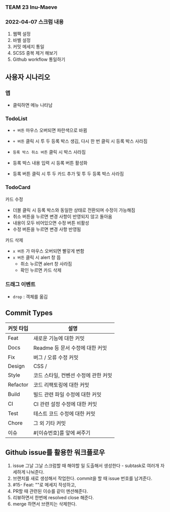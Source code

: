 ### TEAM 23 Inu-Maeve

### 2022-04-07 스크럼 내용

1. 웹팩 설정
2. 바벨 설정
3. 커밋 메세지 통일
4. SCSS 중복 제거 해보기
5. Github workflow 통일하기

## 사용자 시나리오

### 앱

- 클릭하면 메뉴 나타남

### TodoList

- `+ 버튼` 마우스 오버되면 파란색으로 바뀜
- `+ 버튼` 클릭 시 투 두 등록 박스 생김, 다시 한 번 클릭 시 등록 박스 사라짐

- `등록 박스 취소 버튼` 클릭 시 박스 사라짐
- 등록 박스 내용 입력 시 등록 버튼 활성화
- 등록 버튼 클릭 시 투 두 카드 추가 및 투 두 등록 박스 사라짐

### TodoCard

카드 수정

- 더블 클릭 시 등록 박스와 동일한 상태로 전환되며 수정이 가능해짐
- 취소 버튼을 누르면 변경 사항이 반영되지 않고 돌아옴
- 내용이 모두 비어있으면 수정 버튼 비활성
- 수정 버튼을 누르면 변경 사항 반영됨

카드 삭제

- `x 버튼` 가 마우스 오버되면 빨갛게 변함
- `x 버튼` 클릭 시 alert 창 뜸
    - 취소 누르면 alert 창 사라짐
    - 확인 누르면 카드 삭제

### 드래그 이벤트

- `drop` : 객체를 옮김

## Commit Types

| 커밋 타입 | 설명                    |
|-------|-----------------------|
| Feat  | 새로운 기능에 대한 커밋         |
| Docs  | Readme 등 문서 수정에 대한 커밋 |
| Fix | 버그 / 오류 수정 커밋         |
| Design | CSS /                 |
| Style | 코드 스타일, 컨벤션 수정에 관한 커밋 |
| Refactor | 코드 리팩토링에 대한 커밋        |
| Build | 빌드 관련 파일 수정에 대한 커밋    |
| CI | CI 관련 설정 수정에 대한 커밋 |
| Test | 테스트 코드 수정에 대한 커밋|
| Chore | 그 외 기타 커밋 |
| 이슈 | #[이슈번호]를 앞에 써주기 |

## Github issue를 활용한 워크플로우

1. issue 그날 그날 스크럼할 때 해야할 일 도출해서 생성한다 - subtask로 여러개 자세하게 나눠준다.
2. 브랜치를 새로 생성해서 작업한다. commit을 할 때 issue 번호를 남겨준다.
3. #15- Feat: ""로 메세지 작성하고,
4. PR할 때 관련된 이슈를 같이 멘션해준다.
5. 리뷰하면서 한번에 resolved close 해준다.
6. merge 하면서 브랜치는 삭제한다. 